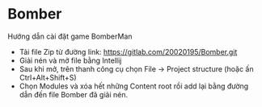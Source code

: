 # Bomber
Hướng dẫn cài đặt game BomberMan
- Tải file Zip từ đường link: https://gitlab.com/20020195/Bomber.git
- Giải nén và mở file bằng Intellij
- Sau khi mở, trên thanh công cụ chọn File -> Project structure (hoặc ấn Ctrl+Alt+Shift+S)
- Chọn Modules và xóa hết những Content root rồi add lại bằng đường dẫn đến file Bomber đã giải nén.